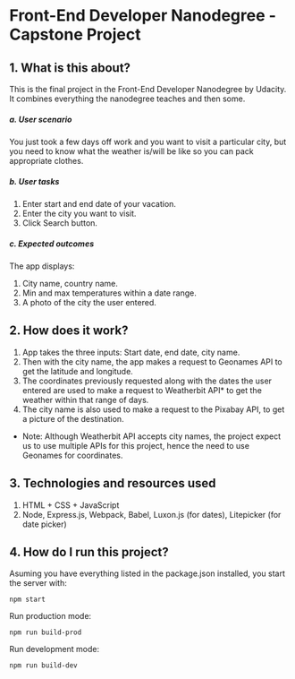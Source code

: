 # Front-End Developer Nanodegree - Capstone Project

## 1. What is this about?
This is the final project in the Front-End Developer Nanodegree by Udacity. It combines everything the nanodegree teaches and then some.

##### a. User scenario
You just took a few days off work and you want to visit a particular city, but you need to know what the weather is/will be like so you can pack appropriate clothes.

##### b. User tasks
1. Enter start and end date of your vacation.
2. Enter the city you want to visit.
3. Click Search button.

##### c. Expected outcomes
The app displays:
1. City name, country name.
2. Min and max temperatures within a date range.
3. A photo of the city the user entered.

## 2. How does it work?
1. App takes the three inputs: Start date, end date, city name.
2. Then with the city name, the app makes a request to Geonames API to get the latitude and longitude.
3. The coordinates previously requested along with the dates the user entered are used to make a request to Weatherbit API* to get the weather within that range of days.
4. The city name is also used to make a request to the Pixabay API, to get a picture of the destination.
* Note: Although Weatherbit API accepts city names, the project expect us to use multiple APIs for this project, hence the need to use Geonames for coordinates.

## 3. Technologies and resources used
1. HTML + CSS + JavaScript
2. Node, Express.js, Webpack, Babel, Luxon.js (for dates), Litepicker (for date picker)

## 4. How do I run this project?
Asuming you have everything listed in the package.json installed, you start the server with:

```npm start```

Run production mode:

```npm run build-prod```

Run development mode:

```npm run build-dev```

